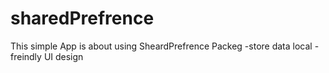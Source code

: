 # sharedPrefrence

This simple App is about using SheardPrefrence Packeg
 -store data local
 -freindly UI design
